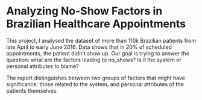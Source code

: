 # Analyzing No-Show Factors in Brazilian Healthcare Appointments

This project, I analysed the dataset of more than 110k Brazilian patients from late April to early June 2016. Data shows that in 20% of scheduled appointments, the patient didn't show up. Our goal is trying to answer the question:
what are the factors leading to no_shows?
Is it the system or personal attributes to blame?

The report distinguishes between two groups of factors that might have significance: those related to the system, and personal attributes of the patients themselves.

